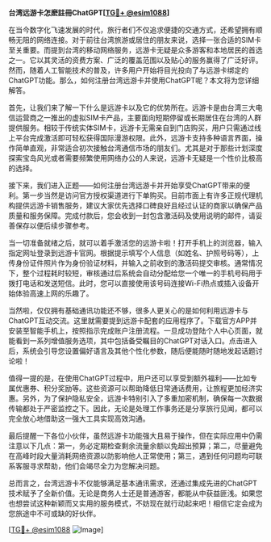 **台湾远游卡怎麽註冊ChatGPT[[TG💪+ @esim1088](https://t.me/s/esim1088)]**

在当今数字化飞速发展的时代，旅行者们不仅追求便捷的交通方式，还希望拥有顺畅无阻的网络连接。对于前往台湾旅游或居住的朋友来说，选择一张合适的SIM卡至关重要。而提到台湾的移动网络服务，远游卡无疑是众多游客和本地居民的首选之一。它以其灵活的资费方案、广泛的覆盖范围以及贴心的服务赢得了广泛好评。然而，随着人工智能技术的普及，许多用户开始将目光投向了与远游卡绑定的ChatGPT功能。那么，如何注册台湾远游卡并使用ChatGPT呢？本文将为您详细解答。

首先，让我们来了解一下什么是远游卡以及它的优势所在。远游卡是由台湾三大电信运营商之一推出的虚拟SIM卡产品，主要面向短期停留或长期居住在台湾的人群提供服务。相较于传统实体SIM卡，远游卡无需亲自到门店购买，用户只需通过线上平台完成激活即可轻松获得国际漫游权限。此外，远游卡支持多种语言界面，操作简单直观，非常适合初次接触台湾通信市场的朋友们。尤其是对于那些计划深度探索宝岛风光或者需要频繁使用网络办公的人来说，远游卡无疑是一个性价比极高的选择。

接下来，我们进入正题——如何注册台湾远游卡并开始享受ChatGPT带来的便利。第一步当然是访问官方授权渠道进行下单购买。目前市面上有许多正规代理机构提供远游卡销售服务，建议大家优先选择口碑良好且经过认证的商家以确保产品质量和服务保障。完成付款后，您会收到一封包含激活码及使用说明的邮件，请妥善保存以便后续步骤参考。

当一切准备就绪之后，就可以着手激活您的远游卡啦！打开手机上的浏览器，输入指定网址登录到远游卡官网。根据提示填写个人信息（如姓名、护照号码等），上传身份证件照片作为身份验证材料，并输入之前收到的激活码提交审核。通常情况下，整个过程耗时较短，审核通过后系统会自动分配给您一个唯一的手机号码用于拨打电话和发送短信。此时，您可以直接使用该号码连接Wi-Fi热点或插入设备开始体验高速上网的乐趣了。

当然啦，仅仅拥有基础通讯功能还不够，很多人更关心的是如何利用远游卡与ChatGPT互动交流。这里就需要提到远游卡配套的应用程序了。下载官方APP并安装至智能手机上，按照指示完成账户注册流程。一旦成功登陆个人中心页面，就能看到一系列增值服务选项，其中包括备受瞩目的ChatGPT对话入口。点击进入后，系统会引导您设置偏好语言及其他个性化参数，随后便能随时随地发起话题讨论啦！

值得一提的是，在使用ChatGPT过程中，用户还可以享受到额外福利——比如专属优惠券、积分奖励等。这些资源可以帮助降低日常通话费用，让旅程更加经济实惠。另外，为了保护隐私安全，远游卡特别引入了多重加密机制，确保每一次数据传输都处于严密监控之下。因此，无论是处理工作事务还是分享旅行见闻，都可以完全放心地借助这一强大工具实现高效沟通。

最后提醒一下各位小伙伴，虽然远游卡功能强大且易于操作，但在实际应用中仍需注意以下几点：第一，务必定期检查剩余流量余额以免超出预算；第二，尽量避免在高峰时段大量消耗网络资源以防影响他人正常使用；第三，遇到任何问题均可联系客服寻求帮助，他们会竭尽全力为您解决问题。

总而言之，台湾远游卡不仅能够满足基本通讯需求，还通过集成先进的ChatGPT技术赋予了全新价值。无论是商务人士还是普通游客，都能从中获益匪浅。如果您也想尝试这种新颖而又实用的服务模式，不妨现在就行动起来吧！相信它定会成为您旅途中不可或缺的好伙伴。

[[TG💪+ @esim1088](https://t.me/s/esim1088) ![Image](https://i.postimg.cc/4NQfJmqS/Snipaste-2025-05-13-00-14-12.png)]